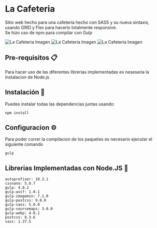 # La Cafeteria
Sitio web hecho para una cafetería hecho con SASS y su nueva sintaxis, usando GRID y Flex para hacerlo totalmente responsive.  
Se hizo uso de npm para compilar con Gulp  

![La Cafeteria Imagen](https://lh3.googleusercontent.com/-QB6m4LJ7cVs/YYSF3oewdGI/AAAAAAAAA-g/cggdjxK_kfM8w3gTg0cK-KaFT3WIPzJeQCLcBGAsYHQ/s16000/01.png)
![La Cafeteria Imagen](https://lh3.googleusercontent.com/-yPfXphKLLV4/YYSF2cQslAI/AAAAAAAAA-c/YXrCG2XY6OUzvPFWNqmt4dnKLS4VklOOQCLcBGAsYHQ/s16000/02.png)
![La Cafeteria Imagen](https://lh3.googleusercontent.com/-yZatpznNqS8/YYSF2MR2vjI/AAAAAAAAA-Y/dc5gRaad3h0yHKBbDHSNrW3c4KWSXDpSwCLcBGAsYHQ/s16000/03.png)

## Pre-requisitos 📋
Para hacer uso de las diferentes librerias implementadas es nesesaria la instalacion de Node.js

## Instalación 🔧
Puedes instalar todas las dependencias juntas usando:

```
npm install
```

## Configuracion ⚙️
Para poder correr la compilacion de los paquetes es necesario ejecutar el siguiente comando
```
gulp
```

## Librerias Implementadas con Node.JS 📜
```
autoprefixer: 10.3.1
cssnano: 5.0.7
gulp: 4.0.2
gulp-avif: 1.0.1
gulp-imagemin: 7.1.0
gulp-postcss: 9.0.0
gulp-sass: 5.0.0
gulp-sourcemaps: 3.0.0
gulp-webp: 4.0.1
postcss: 8.3.6
sass: 1.37.5
```